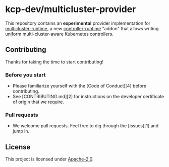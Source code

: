 # kcp-dev/multicluster-provider

This repository contains an **experimental** provider implementation for [multicluster-runtime](https://github.com/multicluster-runtime/multicluster-runtime), a new [controller-runtime](https://github.com/kubernetes-sigs/controller-runtime) "addon" that allows writing uniform multi-cluster-aware Kubernetes controllers.

## Contributing

Thanks for taking the time to start contributing!

### Before you start

* Please familiarize yourself with the [Code of Conduct][4] before contributing.
* See [CONTRIBUTING.md][2] for instructions on the developer certificate of origin that we require.

### Pull requests

* We welcome pull requests. Feel free to dig through the [issues][1] and jump in.


## License

This project is licensed under [Apache-2.0](./LICENSE).
